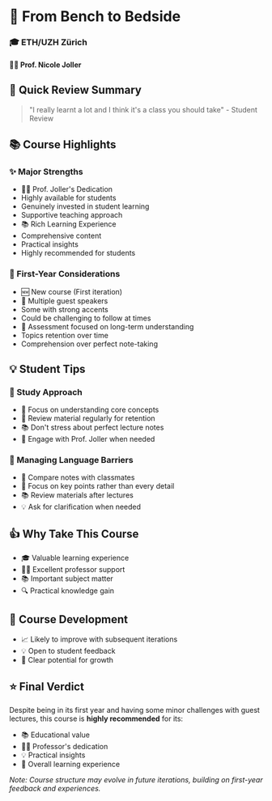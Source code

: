 # 🏥 From Bench to Bedside
### 🎓 ETH/UZH Zürich
#### 👩‍🔬 Prof. Nicole Joller

## 💫 Quick Review Summary
> "I really learnt a lot and I think it's a class you should take" - Student Review

## 📚 Course Highlights

### ✨ Major Strengths
- 👩‍🏫 Prof. Joller's Dedication
 - Highly available for students
 - Genuinely invested in student learning
 - Supportive teaching approach
- 📚 Rich Learning Experience
 - Comprehensive content
 - Practical insights
 - Highly recommended for students

### 🤔 First-Year Considerations
- 🆕 New course (First iteration)
- 👥 Multiple guest speakers
 - Some with strong accents
 - Could be challenging to follow at times
- 📝 Assessment focused on long-term understanding
 - Topics retention over time
 - Comprehension over perfect note-taking

## 💡 Student Tips

### 📝 Study Approach
- 🎯 Focus on understanding core concepts
- 🔄 Review material regularly for retention
- 📚 Don't stress about perfect lecture notes
- 🤝 Engage with Prof. Joller when needed

### 💭 Managing Language Barriers
- 📝 Compare notes with classmates
- 🎯 Focus on key points rather than every detail
- 📚 Review materials after lectures
- 💡 Ask for clarification when needed

## 👍 Why Take This Course
- 🎓 Valuable learning experience
- 👩‍🏫 Excellent professor support
- 📚 Important subject matter
- 🔍 Practical knowledge gain

## 🔄 Course Development
- 📈 Likely to improve with subsequent iterations
- 💡 Open to student feedback
- 🎯 Clear potential for growth

## ⭐ Final Verdict
Despite being in its first year and having some minor challenges with guest lectures, this course is **highly recommended** for its:
- 📚 Educational value
- 👩‍🏫 Professor's dedication
- 💡 Practical insights
- 🎯 Overall learning experience

*Note: Course structure may evolve in future iterations, building on first-year feedback and experiences.*